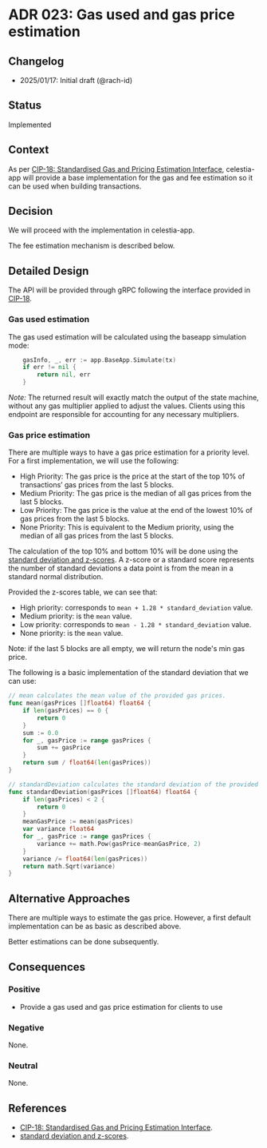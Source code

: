 # ADR 023: Gas used and gas price estimation

## Changelog

- 2025/01/17: Initial draft (@rach-id)

## Status

Implemented

## Context

As per [CIP-18: Standardised Gas and Pricing Estimation Interface](https://github.com/celestiaorg/CIPs/blob/main/cips/cip-18.md), celestia-app will provide a base implementation for the gas and fee estimation so it can be used when building transactions.

## Decision

We will proceed with the implementation in celestia-app.

The fee estimation mechanism is described below.

## Detailed Design

The API will be provided through gRPC following the interface provided in [CIP-18](https://github.com/celestiaorg/CIPs/blob/main/cips/cip-18.md).

### Gas used estimation

The gas used estimation will be calculated using the baseapp simulation mode:

```go
	gasInfo, _, err := app.BaseApp.Simulate(tx)
	if err != nil {
		return nil, err
	}
```

_Note:_ The returned result will exactly match the output of the state machine, without any gas multiplier applied to adjust the values.
Clients using this endpoint are responsible for accounting for any necessary multipliers.

### Gas price estimation

There are multiple ways to have a gas price estimation for a priority level. For a first implementation, we will use the following:

- High Priority: The gas price is the price at the start of the top 10% of transactions’ gas prices from the last 5 blocks.
- Medium Priority: The gas price is the median of all gas prices from the last 5 blocks.
- Low Priority: The gas price is the value at the end of the lowest 10% of gas prices from the last 5 blocks.
- None Priority: This is equivalent to the Medium priority, using the median of all gas prices from the last 5 blocks.

The calculation of the top 10% and bottom 10% will be done using the [standard deviation and z-scores](https://en.wikipedia.org/wiki/Standard_normal_table#Cumulative_(less_than_Z)).
A z-score or a standard score represents the number of standard deviations a data point is from the mean in a standard normal distribution.

Provided the z-scores table, we can see that:

- High priority: corresponds to `mean + 1.28 * standard_deviation` value.
- Medium priority: is the `mean` value.
- Low priority: corresponds to `mean - 1.28 * standard_deviation` value.
- None priority: is the `mean` value.

Note: if the last 5 blocks are all empty, we will return the node's min gas price.

The following is a basic implementation of the standard deviation that we can use:

```go
// mean calculates the mean value of the provided gas prices.
func mean(gasPrices []float64) float64 {
    if len(gasPrices) == 0 {
		return 0
	}
	sum := 0.0
	for _, gasPrice := range gasPrices {
		sum += gasPrice
	}
	return sum / float64(len(gasPrices))
}

// standardDeviation calculates the standard deviation of the provided gas prices.
func standardDeviation(gasPrices []float64) float64 {
    if len(gasPrices) < 2 {
		return 0
	}
	meanGasPrice := mean(gasPrices)
	var variance float64
	for _, gasPrice := range gasPrices {
		variance += math.Pow(gasPrice-meanGasPrice, 2)
	}
	variance /= float64(len(gasPrices))
	return math.Sqrt(variance)
}
```

## Alternative Approaches

There are multiple ways to estimate the gas price. However, a first default implementation can be as basic as described above. 

Better estimations can be done subsequently.

## Consequences

### Positive

- Provide a gas used and gas price estimation for clients to use

### Negative

None.

### Neutral

None.

## References

- [CIP-18: Standardised Gas and Pricing Estimation Interface](https://github.com/celestiaorg/CIPs/blob/main/cips/cip-18.md).
- [standard deviation and z-scores](https://en.wikipedia.org/wiki/Standard_normal_table#Cumulative_(less_than_Z)).
